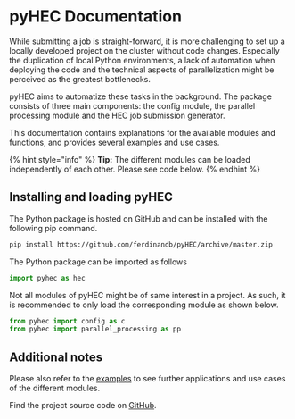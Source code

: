 # pyHEC Documentation

While submitting a job is straight-forward, it is more challenging to set up a locally developed project on the cluster without code changes. Especially the duplication of local Python environments, a lack of automation when deploying the code and the technical aspects of parallelization might be perceived as the greatest bottlenecks.

pyHEC aims to automatize these tasks in the background. The package consists of three main components: the config module, the parallel processing module and the HEC job submission generator.

This documentation contains explanations for the available modules and functions, and provides several examples and use cases.

{% hint style="info" %}
**Tip:** The different modules can be loaded independently of each other. Please see code below.
{% endhint %}

## Installing and loading pyHEC

The Python package is hosted on GitHub and can be installed with the following pip command.

```bash
pip install https://github.com/ferdinandb/pyHEC/archive/master.zip
```

The Python package can be imported as follows

```python
import pyhec as hec
```

Not all modules of pyHEC might be of same interest in a project. As such, it is recommended to only load the corresponding module as shown below.

```python
from pyhec import config as c
from pyhec import parallel_processing as pp
```

## Additional notes

Please also refer to the [examples](https://github.com/ferdinandb/pyHEC/tree/master/examples) to see further applications and use cases of the different modules.

Find the project source code on [GitHub](https://github.com/ferdinandb/pyHEC).

